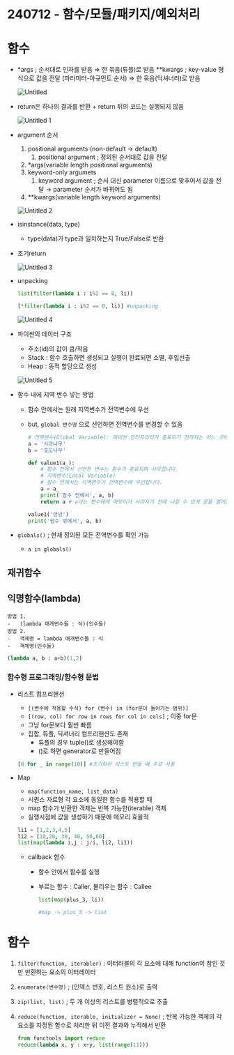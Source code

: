 # 240712 - 함수/모듈/패키지/예외처리

# 함수

- *args ; 순서대로 인자를 받음 ⇒ 한 묶음(튜플)로 받음
**kwargs ; key-value 형식으로 값을 전달 (파라미터-아규먼트 순서) ⇒ 한 묶음(딕셔너리)로 받음

    ![Untitled](https://github.com/user-attachments/assets/cfdedf53-a5b5-40c4-abf1-e30fd474f8f4)
    

- return은 하나의 결과를 반환 + return 뒤의 코드는 실행되지 않음

    ![Untitled 1](https://github.com/user-attachments/assets/472e3e19-3066-4d3a-a0f9-c594888c7b69)


- argument 순서
    1. positional arguments (non-default → default)
        1. positional argument ; 정의된 순서대로 값을 전달
    2. *args(variable length positional arguments)
    3. keyword-only argumets
        1. keyword argument ; 순서 대신 parameter 이름으로 맞추어서 값을 전달 → parameter 순서가 바뀌어도 됨
    4. **kwargs(variable length keyword arguments)
    

    ![Untitled 2](https://github.com/user-attachments/assets/be7e8fb2-0e18-4abd-8efd-472ab6fbd178)

    
- isinstance(data, type)
    - type(data)가 type과 일치하는지 True/False로 반환
- 조기return
    

    ![Untitled 3](https://github.com/user-attachments/assets/5df6b5c8-d91e-46f3-8401-3b6c9e8de736)

    
- unpacking
    
    ```python
    list(filter(lambda i : i%2 == 0, li))
    
    [*filter(lambda i : i%2 == 0, li)] #unpacking
    ```
    

    ![Untitled 4](https://github.com/user-attachments/assets/d8085bb2-c5b6-446e-80e8-027bab0bdab5)

    
- 파이썬의 데이터 구조
    - 주소(id)의 값이 큼/작음
    - Stack : 함수 호출하면 생성되고 실행이 완료되면 소멸, 후입선출
    - Heap : 동적 할당으로 생성
    

    ![Untitled 5](https://github.com/user-attachments/assets/a1dcfd3d-fd91-4631-ba76-af2d751350ff)

    
- 함수 내에 지역 변수 넣는 방법
    - 함수 안에서는 원래 지역변수가 전역변수에 우선
    - but, `global 변수명` 으로 선언하면 전역변수를 변경할 수 있음
        
        ```python
        # 전역변수(Global Variable): 파이썬 인터프리터가 종료되기 전까지는 어느 곳에서나 쓸 수 있는 변수
        a = '사과나무'
        b = '포도나무'
        
        def value1(a_):
            # 함수 안에서 선언한 변수는 함수가 종료되며 사라집니다.
            # 지역변수(Local Variable)
            # 함수 안에서는 지역변수가 전역변수에 우선합니다.
            a = a_
            print('함수 안에서', a, b)
            return a # a라는 변수에게 메모리가 사라지기 전에 나갈 수 있게 문을 열어줌
        
        value1('안녕')
        print('함수 밖에서', a, b)
        ```
        
- `globals()` ; 현재 정의된 모든 전역변수를 확인 가능
    - `a in globals()`

## 재귀함수

## 익명함수(lambda)

```
방법 1.
-   (lambda 매개변수들 : 식)(인수들)
방법 2.
-   객체명 = lambda 매개변수들 : 식
-   객체명(인수들)
```

```python
(lambda a, b : a+b)(1,2)
```

### 함수형 프로그래밍/함수형 문법

- 리스트 컴프리핸션
    - `[(변수에 적용할 수식) for (변수) in (for문이 돌아가는 범위)]`
    - `[(row, col) for row in rows for col in cols]` ; 이중 for문
    - 그냥 for문보다 훨씬 빠름
    - 집합, 튜플, 딕셔너리 컴프리핸션도 존재
        - 튜플의 경우 tuple()로 생성해야함
        - ()로 하면 generator로 만들어짐
    
    ```python
    [0 for _ in range(10)] #초기화된 리스트 만들 때 주로 사용
    ```
    

- Map
    - `map(function_name, list_data)`
    - 시퀀스 자료형 각 요소에 동일한 함수를 적용할 때
    - map 함수가 반환한 객체는 반복 가능한(iterable) 객체
    - 실행시점에 값을 생성하기 때문에 메모리 효율적
    
    ```python
    li1 = [1,2,3,4,5]
    li2 = [10,20, 30, 40, 50,60]
    list(map(lambda i,j : j/i, li2, li1))
    ```
    
    - callback 함수
        - 함수 안에서 함수를 실행
        - 부르는 함수 : Caller, 불리우는 함수 : Callee
            
            ```python
            list(map(plus_3, li))
            
            #map -> plus_3 -> list
            ```
            

# 함수

1. `filter(function, iterabler)` : 이터러블의 각 요소에 대해 function이 참인 것만 반환하는 요소의 이터레이터
2. `enumerate(변수명)` ; (인덱스 번호, 리스트 원소)로 출력
3. `zip(list, list)` ; 두 개 이상의 리스트를 병렬적으로 추출
4. `reduce(function, iterable, initializer = None)` ; 반복 가능한 객체의 각 요소를 지정된 함수로 처리한 뒤 이전 결과와 누적해서 반환
    
    ```python
    from functools import reduce 
    reduce(lambda x, y : x+y, list(range(11)))
    ```
